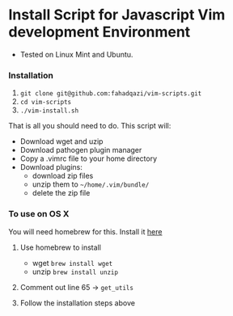 # Install Script for Javascript Vim development Environment

* Tested on Linux Mint and Ubuntu. 

### Installation
1. ```git clone git@github.com:fahadqazi/vim-scripts.git```
2. ```cd vim-scripts```
3. ```./vim-install.sh```


That is all you should need to do. This script will:

* Download wget and uzip
* Download pathogen plugin manager 
* Copy a .vimrc file to your home directory
* Download plugins: 
    * download zip files
    * unzip them to ```~/home/.vim/bundle/```
    * delete the zip file

### To use on OS X 
You will need homebrew for this. Install it [here](https://brew.sh/)

1. Use homebrew to install
    * wget ```brew install wget```
    * unzip ```brew install unzip```

2. Comment out line 65 -> ```get_utils```
3. Follow the installation steps above
